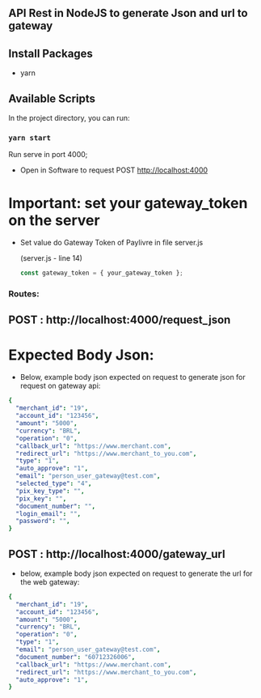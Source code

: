 ## API Rest in NodeJS to generate Json and url to gateway

## Install Packages

- yarn

## Available Scripts

In the project directory, you can run:

### `yarn start`

Run serve in port 4000;

- Open in Software to request POST [http://localhost:4000](http://localhost:4000)

# Important: set your gateway_token on the server

- Set value do Gateway Token of Paylivre in file server.js

  (server.js - line 14)

  ```js
  const gateway_token = { your_gateway_token };
  ```

### Routes:

## POST : http://localhost:4000/request_json

# Expected Body Json:

- Below, example body json expected on request to generate json for request on gateway api:

```yaml
{
  "merchant_id": "19",
  "account_id": "123456",
  "amount": "5000",
  "currency": "BRL",
  "operation": "0",
  "callback_url": "https://www.merchant.com",
  "redirect_url": "https://www.merchant_to_you.com",
  "type": "1",
  "auto_approve": "1",
  "email": "person_user_gateway@test.com",
  "selected_type": "4",
  "pix_key_type": "",
  "pix_key": "",
  "document_number": "",
  "login_email": "",
  "password": "",
}
```

## POST : http://localhost:4000/gateway_url

- below, example body json expected on request to generate the url for the web gateway:

```yaml
{
  "merchant_id": "19",
  "account_id": "123456",
  "amount": "5000",
  "currency": "BRL",
  "operation": "0",
  "type": "1",
  "email": "person_user_gateway@test.com",
  "document_number": "60712326006",
  "callback_url": "https://www.merchant.com",
  "redirect_url": "https://www.merchant_to_you.com",
  "auto_approve": "1",
}
```
